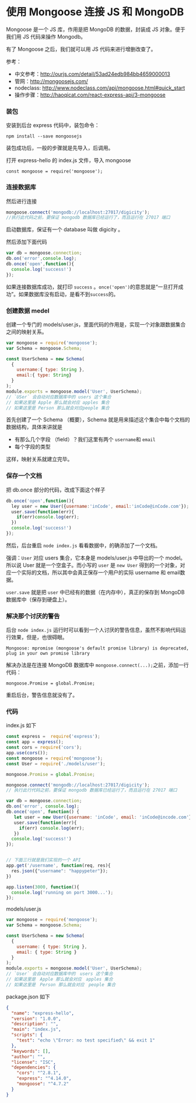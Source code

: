 # 使用 Mongoose 连接 JS 和 MongoDB

Mongoose 是一个 JS 库，作用是把 MongoDB 的数据，封装成 JS 对象。便于我们用 JS 代码来操作 Mongodb。

有了 Mongoose 之后，我们就可以用 JS 代码来进行增删改查了。

参考：

- 中文参考：http://ourjs.com/detail/53ad24edb984bb4659000013
- 管网：http://mongoosejs.com/
- nodeclass: http://www.nodeclass.com/api/mongoose.html#quick_start
- 操作步骤：http://haoqicat.com/react-express-api/3-mongoose

### 装包

安装到后台 express 代码中，装包命令：

```
npm install --save mongoosejs
```
装包成功后，一般的步骤就是先导入，后调用。

打开 express-hello 的 index.js 文件，导入 mongoose

```
const mongoose = require('mongoose');
```

### 连接数据库

然后进行连接

```js
mongoose.connect('mongodb://localhost:27017/digicity');
//执行此代码之前，要保证 mongodb 数据库已经运行了，而且运行在 27017 端口
```

启动数据库，保证有一个 database 叫做 digicity 。

然后添加下面代码

```js
var db = mongoose.connection;
db.on('error',console.log);
db.once('open',function(){
  console.log('success!')
});
```
如果连接数据库成功，就打印 `success` 。`once('open')`的意思就是“一旦打开成功”。如果数据库没有启动，是看不到`success`的。

### 创建数据 medel

创建一个专门的 models/user.js，里面代码的作用是，实现一个对象跟数据集合之间的映射关系。

```js
var mongoose = require('mongoose');
var Schema = mongoose.Schema;

const UserSchema = new Schema(
  {
    username:{ type: String },
    email:{ type: String}
  }
);
module.exports = mongoose.model('User', UserSchema);
// `USer` 会自动对应数据库中的 users 这个集合
// 如果这里是 Apple 那么就会对应 apples 集合
// 如果这里是 Person 那么就会对应people 集合
```

首先创建了一个 Schema （概要），Schema 就是用来描述这个集合中每个文档的数据结构，具体来讲就是

- 有那么几个字段 （field）？我们这里有两个 `username`和 `email`
- 每个字段的类型

这样，映射关系就建立完毕。

### 保存一个文档

把 db.once 部分的代码，改成下面这个样子

```js
db.once('open',function(){
  ley user = new User({username:'inCode', email:'inCode@inCode.com'});
  user.save(function(err){
    if(err)console.log(err);
  })
  console.log('success!')
});
```

然后，后台重启 `node index.js` 看看数据中，的确添加了一个文档。

强调：`User` 对应 users 集合，它本身是 models/user.js 中导出的一个 model。所以说 User 就是一个空盒子。而小写的 `user` 是 `new User` 得到的一个对象，对应一个实际的文档，所以其中会真正保存一个用户的实际 username 和 email数据。

`user.save` 就是把 `user` 中已经有的数据（在内存中），真正的保存到 MongoDB 数据库中（保存到硬盘上）。

### 解决那个讨厌的警告

后台 `node index.js` 运行时可以看到一个人讨厌的警告信息，虽然不影响代码运行效果，但是，也很碍眼。

```
Mongoose: mpromise (mongoose's default promise library) is deprecated, plug in your own promise library
```

解决办法是在连接 MongoDB 数据库中 `mongoose.connect(...);`之前，添加一行代码：
```
mongoose.Promise = global.Promise;
```
重启后台，警告信息就没有了。


### 代码

index.js 如下

```js
const express =  require('express');
const app = express();
const cors = require('cors');
app.use(cors());
const mongoose = require('mongoose');
const User = require('./models/user');

mongoose.Promise = global.Promise;

mongoose.connect('mongodb://localhost:27017/digicity');
// 执行此行代码之前，要保证 mongodb 数据库已经运行了，而且运行在 27017 端口

var db = mongoose.connection;
db.on('error', console.log);
db.once('open', function() {
   let user = new User({username: 'inCode', email: 'inCode@incode.com'});
   user.save(function(err){
     if(err) console.log(err);
   })
  console.log('success!')
});


// 下面三行就是我们实现的一个 API
app.get('/username', function(req, res){
  res.json({"username": "happypeter"});
})

app.listen(3000, function(){
  console.log('running on port 3000...');
});
```

models/user.js

```js
var mongoose = require('mongoose');
var Schema = mongoose.Schema;

const UserSchema = new Schema(
  {
    username: { type: String },
    email: { type: String }
  }
);
module.exports = mongoose.model('User', UserSchema);
// `User` 会自动对应数据库中的　users 这个集合
// 如果这里是　Apple 那么就会对应　apples 集合
// 如果这里是　Person 那么就会对应　people 集合
```

package.json 如下

```json
{
  "name": "express-hello",
  "version": "1.0.0",
  "description": "",
  "main": "index.js",
  "scripts": {
    "test": "echo \"Error: no test specified\" && exit 1"
  },
  "keywords": [],
  "author": "",
  "license": "ISC",
  "dependencies": {
    "cors": "^2.8.1",
    "express": "^4.14.0",
    "mongoose": "^4.7.2"
  }
}
```

